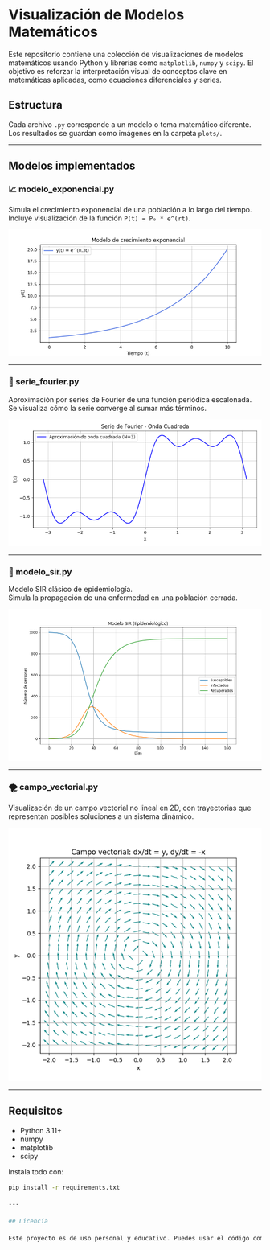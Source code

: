 # Visualización de Modelos Matemáticos

Este repositorio contiene una colección de visualizaciones de modelos matemáticos usando Python y librerías como `matplotlib`, `numpy` y `scipy`. El objetivo es reforzar la interpretación visual de conceptos clave en matemáticas aplicadas, como ecuaciones diferenciales y series.

## Estructura

Cada archivo `.py` corresponde a un modelo o tema matemático diferente. Los resultados se guardan como imágenes en la carpeta `plots/`.

---

## Modelos implementados

### 📈 modelo_exponencial.py

Simula el crecimiento exponencial de una población a lo largo del tiempo.  
Incluye visualización de la función `P(t) = P₀ * e^(rt)`.

![modelo_exponencial](plots/modelo_exponencial.png)

---

### 🔁 serie_fourier.py

Aproximación por series de Fourier de una función periódica escalonada.  
Se visualiza cómo la serie converge al sumar más términos.

![serie_fourier](plots/serie_fourier.png)

---

### 🦠 modelo_sir.py

Modelo SIR clásico de epidemiología.  
Simula la propagación de una enfermedad en una población cerrada.

![modelo_sir](plots/modelo_sir.png)

---

### 🌪️ campo_vectorial.py

Visualización de un campo vectorial no lineal en 2D, con trayectorias que representan posibles soluciones a un sistema dinámico.

![campo_vectorial](plots/campo_vectorial.png)

---

## Requisitos

- Python 3.11+
- numpy
- matplotlib
- scipy

Instala todo con:

```bash
pip install -r requirements.txt

---

## Licencia

Este proyecto es de uso personal y educativo. Puedes usar el código como base para tus propios ejercicios.